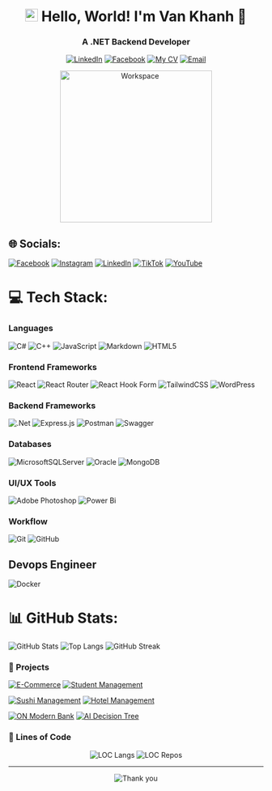 <h1 align="center">
  <img width="25px" alt="Hello" src="https://camo.githubusercontent.com/2ec030bc751ce444be25f6ed5aa026d2a0950d5cc62603faa27f4ec72f1e7ac3/68747470733a2f2f782e747739332e66756e2f696d616765732f68692e676966">
  Hello, World! I'm Van Khanh 🙆
</h1>

<h3 align="center">
  A .NET Backend Developer
</h3>

<div align="center">

[![LinkedIn](https://img.shields.io/badge/VanKhanh-white?style=for-the-badge&logo=Linkedin&logoColor=0A66C2)](https://linkedin.com/in/www.linkedin.com/in/original-nvk)
[![Facebook](https://img.shields.io/badge/VanKhanh.47-white?style=for-the-badge&logo=facebook&logoColor=0866FF)](https://facebook.com/https://www.facebook.com/vankhanh.47.2004)
[![My CV](https://img.shields.io/badge/My_CV-white?style=for-the-badge&logo=readdotcv&logoColor=EC1C24)](https://drive.google.com/file/d/1aQeLKHl5UrW0iNzQfro_SPQ8XJOH5nxb/view?usp=drive_link)
[![Email](https://img.shields.io/badge/nvk.work@outlook.com.vn-white?style=for-the-badge&logo=gmail&logoColor=EA4335)](mailto:nvk.work@outlook.com.vn)

  <img width="300px" src="https://cdn.dribbble.com/users/1162077/screenshots/3848914/programmer.gif" alt="Workspace">
</div>

## 🌐 Socials:

[![Facebook](https://img.shields.io/badge/Facebook-%231877F2.svg?logo=Facebook&logoColor=white)](https://facebook.com/https://www.facebook.com/vankhanh.47.2004) [![Instagram](https://img.shields.io/badge/Instagram-%23E4405F.svg?logo=Instagram&logoColor=white)](https://instagram.com/https://www.instagram.com/nvk_hanh04/) [![LinkedIn](https://img.shields.io/badge/LinkedIn-%230077B5.svg?logo=linkedin&logoColor=white)](https://linkedin.com/in/www.linkedin.com/in/original-nvk) [![TikTok](https://img.shields.io/badge/TikTok-%23000000.svg?logo=TikTok&logoColor=white)](https://tiktok.com/@https://www.tiktok.com/@original.nvk) [![YouTube](https://img.shields.io/badge/YouTube-%23FF0000.svg?logo=YouTube&logoColor=white)](https://youtube.com/@https://www.youtube.com/@originalnvk)

# 💻 Tech Stack:

### Languages

![C#](https://img.shields.io/badge/c%23-%23239120.svg?style=for-the-badge&logo=csharp&logoColor=white) ![C++](https://img.shields.io/badge/c++-%2300599C.svg?style=for-the-badge&logo=c%2B%2B&logoColor=white) ![JavaScript](https://img.shields.io/badge/javascript-%23323330.svg?style=for-the-badge&logo=javascript&logoColor=%23F7DF1E) ![Markdown](https://img.shields.io/badge/markdown-%23000000.svg?style=for-the-badge&logo=markdown&logoColor=white) ![HTML5](https://img.shields.io/badge/html5-%23E34F26.svg?style=for-the-badge&logo=html5&logoColor=white)

### Frontend Frameworks

![React](https://img.shields.io/badge/react-%2320232a.svg?style=for-the-badge&logo=react&logoColor=%2361DAFB) ![React Router](https://img.shields.io/badge/React_Router-CA4245?style=for-the-badge&logo=react-router&logoColor=white) ![React Hook Form](https://img.shields.io/badge/React%20Hook%20Form-%23EC5990.svg?style=for-the-badge&logo=reacthookform&logoColor=white) ![TailwindCSS](https://img.shields.io/badge/tailwindcss-%2338B2AC.svg?style=for-the-badge&logo=tailwind-css&logoColor=white) ![WordPress](https://img.shields.io/badge/WordPress-%23117AC9.svg?style=for-the-badge&logo=WordPress&logoColor=white)

### Backend Frameworks

![.Net](https://img.shields.io/badge/.NET-5C2D91?style=for-the-badge&logo=.net&logoColor=white) ![Express.js](https://img.shields.io/badge/express.js-%23404d59.svg?style=for-the-badge&logo=express&logoColor=%2361DAFB) ![Postman](https://img.shields.io/badge/Postman-FF6C37?style=for-the-badge&logo=postman&logoColor=white) ![Swagger](https://img.shields.io/badge/-Swagger-%23Clojure?style=for-the-badge&logo=swagger&logoColor=white)

### Databases

![MicrosoftSQLServer](https://img.shields.io/badge/Microsoft%20SQL%20Server-CC2927?style=for-the-badge&logo=microsoft%20sql%20server&logoColor=white) ![Oracle](https://img.shields.io/badge/Oracle-F80000?style=for-the-badge&logo=oracle&logoColor=white) ![MongoDB](https://img.shields.io/badge/MongoDB-%234ea94b.svg?style=for-the-badge&logo=mongodb&logoColor=white)

### UI/UX Tools

![Adobe Photoshop](https://img.shields.io/badge/adobe%20photoshop-%2331A8FF.svg?style=for-the-badge&logo=adobe%20photoshop&logoColor=white) ![Power Bi](https://img.shields.io/badge/power_bi-F2C811?style=for-the-badge&logo=powerbi&logoColor=black)

### Workflow

![Git](https://img.shields.io/badge/git-%23F05033.svg?style=for-the-badge&logo=git&logoColor=white) ![GitHub](https://img.shields.io/badge/github-%23121011.svg?style=for-the-badge&logo=github&logoColor=white)

## Devops Engineer

![Docker](https://img.shields.io/badge/docker-%230db7ed.svg?style=for-the-badge&logo=docker&logoColor=white)

# 📊 GitHub Stats:

![GitHub Stats](https://github-readme-stats.vercel.app/api?username=originalnvk&hide=stars,contribs&show=prs_merged_percentage&show_icons=true&theme=holi&border_color=71a9e&rank_icon=github&line_height=24)
![Top Langs](https://github-readme-stats.vercel.app/api/top-langs/?username=originalnvk&&langs_count=6&layout=compact&theme=holi&border_color=71a9e&card_width=330px)
![GitHub Streak](https://streak-stats.demolab.com?user=originalnvk&theme=rising-sun&date_format=j%2Fn%5B%2FY%5D&border=e78e42&currStreakNum=e78e42&sideNums=e78e42&dates=fef7ee)

### 🚀 Projects

[![E-Commerce](https://github-readme-stats.vercel.app/api/pin/?username=originalnvk&repo=ECommerce-HKShop&theme=gotham&border_color=54a68b)](https://github.com/OriginalNVK/ECommerce-HKShop)
[![Student Management](https://github-readme-stats.vercel.app/api/pin/?username=originalnvk&repo=School-Management&theme=gotham&border_color=54a68b)](https://github.com/OriginalNVK/School-Management)

[![Sushi Management](https://github-readme-stats.vercel.app/api/pin/?username=originalnvk&repo=Sushi-Store-Management&theme=gotham&border_color=54a68b)](https://github.com/OriginalNVK/Sushi-Store-Management)
[![Hotel Management](https://github-readme-stats.vercel.app/api/pin/?username=originalnvk&repo=hotel-management&theme=gotham&border_color=54a68b)](https://github.com/originalnvk/Hotel-Management)

[![ON Modern Bank](https://github-readme-stats.vercel.app/api/pin/?username=originalnvk&repo=Modern-Bank&theme=gotham&border_color=54a68b)](https://github.com/OriginalNVK/Modern-Bank)
[![AI Decision Tree](https://github-readme-stats.vercel.app/api/pin/?username=originalnvk&repo=AI-Decision-Tree&theme=gotham&border_color=54a68b)](https://github.com/originalnvk/AI-Decision-Tree)

### 📝 Lines of Code

<div align="center">

![LOC Langs](https://api.githubtrends.io/user/svg/originalnvk/langs?time_range=one_year&theme=dark)
![LOC Repos](https://api.githubtrends.io/user/svg/originalnvk/repos?time_range=one_year&group=other&theme=dark)

</div>

---

<div align="center">

![Thank you](https://readme-typing-svg.demolab.com?font=Fira+Code&weight=500&duration=4000&pause=1000&color=45A1FF&center=true&width=550&lines=%F0%9F%92%99+Thank+you+for+visiting+my+GitHub+profile+%F0%9F%92%99)

</div>
